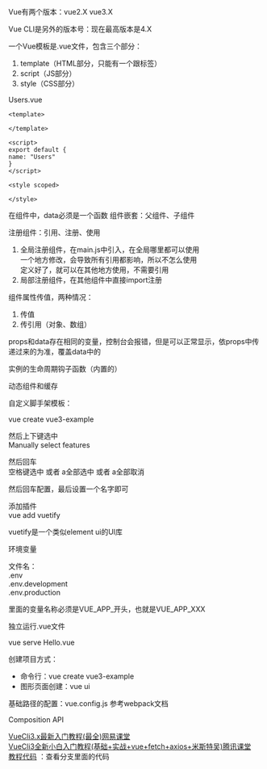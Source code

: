 Vue有两个版本：vue2.X vue3.X

Vue CLI是另外的版本号：现在最高版本是4.X




一个Vue模板是.vue文件，包含三个部分：
1. template（HTML部分，只能有一个跟标签）
2. script（JS部分）
3. style（CSS部分）

Users.vue
```
<template>

</template>

<script>
export default {
name: "Users"
}
</script>

<style scoped>

</style>
```


在组件中，data必须是一个函数
组件嵌套：父组件、子组件

注册组件：引用、注册、使用
1. 全局注册组件，在main.js中引入，在全局哪里都可以使用  
    一个地方修改，会导致所有引用都影响，所以不怎么使用  
    定义好了，就可以在其他地方使用，不需要引用  
2. 局部注册组件，在其他组件中直接import注册



组件属性传值，两种情况：
1. 传值
2. 传引用（对象、数组）

props和data存在相同的变量，控制台会报错，但是可以正常显示，依props中传递过来的为准，覆盖data中的


实例的生命周期钩子函数（内置的）

动态组件和缓存




自定义脚手架模板：

vue create vue3-example

然后上下键选中  
Manually select features 

然后回车  
空格键选中 或者 a全部选中 或者 a全部取消  

然后回车配置，最后设置一个名字即可  



添加插件  
vue add vuetify

vuetify是一个类似element ui的UI库





环境变量

文件名：  
.env  
.env.development  
.env.production  

里面的变量名称必须是VUE_APP_开头，也就是VUE_APP_XXX



独立运行.vue文件

vue serve Hello.vue




创建项目方式：
- 命令行：vue create vue3-example
- 图形页面创建：vue ui



基础路径的配置：vue.config.js
参考webpack文档



Composition API






[VueCli3.x最新入门教程(最全)网易课堂](https://study.163.com/course/courseMain.htm?courseId=1004711010)  
[VueCli3全新小白入门教程(基础+实战+vue+fetch+axios+米斯特吴)腾讯课堂](https://ke.qq.com/course/452954?taid=3938923097549146)  
[教程代码](https://github.com/hemiahwu/vue-basic) ：查看分支里面的代码








